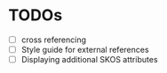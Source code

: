 # TODOs

- [ ] cross referencing
- [ ] Style guide for external references
- [ ] Displaying additional SKOS attributes

